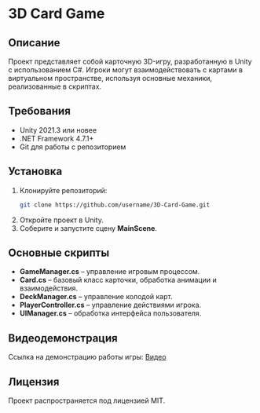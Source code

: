 # 3D Card Game

## Описание
Проект представляет собой карточную 3D-игру, разработанную в Unity с использованием C#.
Игроки могут взаимодействовать с картами в виртуальном пространстве, используя основные механики, реализованные в скриптах.

## Требования
- Unity 2021.3 или новее
- .NET Framework 4.7.1+
- Git для работы с репозиторием

## Установка
1. Клонируйте репозиторий:
   ```sh
   git clone https://github.com/username/3D-Card-Game.git
   ```
2. Откройте проект в Unity.
3. Соберите и запустите сцену **MainScene**.

## Основные скрипты
- **GameManager.cs** – управление игровым процессом.
- **Card.cs** – базовый класс карточки, обработка анимации и взаимодействия.
- **DeckManager.cs** – управление колодой карт.
- **PlayerController.cs** – управление действиями игрока.
- **UIManager.cs** – обработка интерфейса пользователя.

## Видеодемонстрация
Ссылка на демонстрацию работы игры: [Видео](/Users/dudedude/Desktop/GameCard.mp4)

## Лицензия
Проект распространяется под лицензией MIT.

